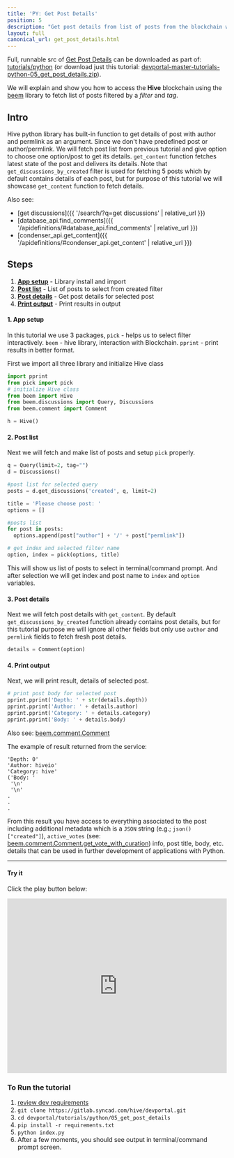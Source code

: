 ```yaml
---
title: 'PY: Get Post Details'
position: 5
description: "Get post details from list of posts from the blockchain with `created` filter and tag then display selected post details."
layout: full
canonical_url: get_post_details.html
---
```

Full, runnable src of [Get Post Details](https://gitlab.syncad.com/hive/devportal/-/tree/master/tutorials/python/05_get_post_details) can be downloaded as part of: [tutorials/python](https://gitlab.syncad.com/hive/devportal/-/tree/master/tutorials/python) (or download just this tutorial: [devportal-master-tutorials-python-05_get_post_details.zip](https://gitlab.syncad.com/hive/devportal/-/archive/master/devportal-master.zip?path=tutorials/python/05_get_post_details)).

We will explain and show you how to access the **Hive** blockchain using the [beem](https://github.com/holgern/beem) library to fetch list of posts filtered by a _filter_ and _tag_.

## Intro

Hive python library has built-in function to get details of post with author and permlink as an argument. Since we don't have predefined post or author/permlink. We will fetch post list from previous tutorial and give option to choose one option/post to get its details. `get_content` function fetches latest state of the post and delivers its details. Note that `get_discussions_by_created` filter is used for fetching 5 posts which by default contains details of each post, but for purpose of this tutorial we will showcase `get_content` function to fetch details.

Also see:
* [get discussions]({{ '/search/?q=get discussions' | relative_url }})
* [database_api.find_comments]({{ '/apidefinitions/#database_api.find_comments' | relative_url }})
* [condenser_api.get_content]({{ '/apidefinitions/#condenser_api.get_content' | relative_url }})

## Steps

1. [**App setup**](#app-setup) - Library install and import
1. [**Post list**](#post-list) - List of posts to select from created filter 
1. [**Post details**](#post-details) - Get post details for selected post
1. [**Print output**](#print-output) - Print results in output

#### 1. App setup <a name="app-setup"></a>

In this tutorial we use 3 packages, `pick` - helps us to select filter interactively. `beem` - hive library, interaction with Blockchain. `pprint` - print results in better format.

First we import all three library and initialize Hive class

```python
import pprint
from pick import pick
# initialize Hive class
from beem import Hive
from beem.discussions import Query, Discussions
from beem.comment import Comment

h = Hive()
```

#### 2. Post list <a name="post-list"></a>

Next we will fetch and make list of posts and setup `pick` properly.

```python
q = Query(limit=2, tag="")
d = Discussions()

#post list for selected query
posts = d.get_discussions('created', q, limit=2)

title = 'Please choose post: '
options = []

#posts list
for post in posts:
  options.append(post["author"] + '/' + post["permlink"])

# get index and selected filter name
option, index = pick(options, title)
```

This will show us list of posts to select in terminal/command prompt. And after selection we will get index and post name to `index` and `option` variables.

#### 3. Post details <a name="post-details"></a>

Next we will fetch post details with `get_content`. By default `get_discussions_by_created` function already contains post details, but for this tutorial purpose we will ignore all other fields but only use `author` and `permlink` fields to fetch fresh post details.

```python
details = Comment(option)
```

#### 4. Print output <a name="print-output"></a>

Next, we will print result, details of selected post.

```python
# print post body for selected post
pprint.pprint('Depth: ' + str(details.depth))
pprint.pprint('Author: ' + details.author)
pprint.pprint('Category: ' + details.category)
pprint.pprint('Body: ' + details.body)
```

Also see: [beem.comment.Comment](https://beem.readthedocs.io/en/latest/beem.comment.html?highlight=comment#beem.comment.Comment)

The example of result returned from the service:

```
'Depth: 0'
'Author: hiveio'
'Category: hive'
('Body: '
 '\n'
 '\n'
.
.
.
```

From this result you have access to everything associated to the post including additional metadata which is a `JSON` string (e.g.; `json()["created"]`), `active_votes` (see: [beem.comment.Comment.get_vote_with_curation](https://beem.readthedocs.io/en/latest/beem.comment.html#beem.comment.Comment.get_vote_with_curation)) info, post title, body, etc. details that can be used in further development of applications with Python.

---

#### Try it

Click the play button below:

<iframe height="400px" width="100%" src="https://replit.com/@inertia186/py05getpostdetails?embed=1&output=1" scrolling="no" frameborder="no" allowtransparency="true" allowfullscreen="true" sandbox="allow-forms allow-pointer-lock allow-popups allow-same-origin allow-scripts allow-modals"></iframe>

### To Run the tutorial

1. [review dev requirements](getting_started.html)
1. `git clone https://gitlab.syncad.com/hive/devportal.git`
1. `cd devportal/tutorials/python/05_get_post_details`
1. `pip install -r requirements.txt`
1. `python index.py`
1. After a few moments, you should see output in terminal/command prompt screen.
